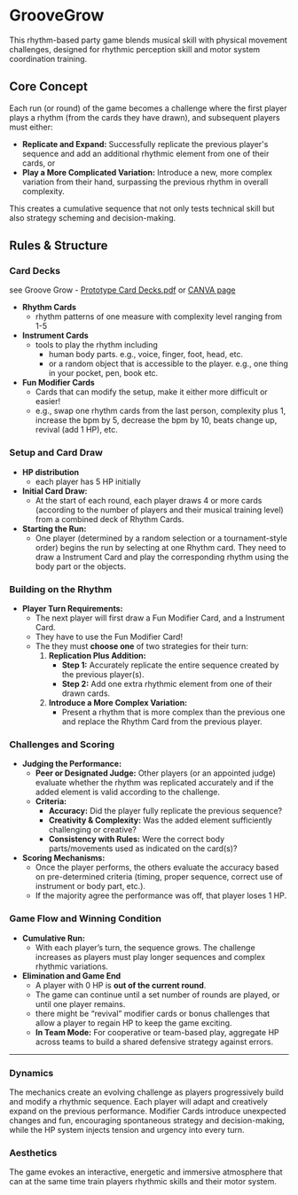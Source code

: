 # GrooveGrow
This rhythm-based party game blends musical skill with physical movement challenges, designed for rhythmic perception skill and motor system coordination training.

## **Core Concept**

Each run (or round) of the game becomes a challenge where the first player plays a rhythm (from the cards they have drawn), and subsequent players must either:

- **Replicate and Expand:** Successfully replicate the previous player's sequence and add an additional rhythmic element from one of their cards, or
- **Play a More Complicated Variation:** Introduce a new, more complex variation from their hand, surpassing the previous rhythm in overall complexity.

This creates a cumulative sequence that not only tests technical skill but also strategy scheming and decision-making.

## Rules & Structure

### **Card Decks**

see Groove Grow - [Prototype Card Decks.pdf](https://github.com/TongShan4869/GrooveGrow/blob/main/Groove%20Grow%20-%20Prototype%20Card%20Decks.pdf)
or [CANVA page](https://www.canva.com/design/DAGkEEH4FCc/skTZiOMx2P6OS9dexFTtWg/view?utm_content=DAGkEEH4FCc&utm_campaign=designshare&utm_medium=link2&utm_source=uniquelinks&utlId=h65f0b57859)

- **Rhythm Cards**
    - rhythm patterns of one measure with complexity level ranging from 1-5
- **Instrument Cards**
    - tools to play the rhythm including
        - human body parts. e.g., voice, finger, foot, head, etc.
        - or a random object that is accessible to the player. e.g., one thing in your pocket, pen, book etc.
- **Fun Modifier Cards**
    - Cards that can modify the setup, make it either more difficult or easier!
    - e.g., swap one rhythm cards from the last person, complexity plus 1, increase the bpm by 5, decrease the bpm by 10, beats change up, revival (add 1 HP), etc.

### Setup and Card Draw

- **HP distribution**
    - each player has 5 HP initially
- **Initial Card Draw:**
    - At the start of each round, each player draws 4 or more cards (according to the number of players and their musical training level) from a combined deck of Rhythm Cards.
- **Starting the Run:**
    - One player (determined by a random selection or a tournament-style order) begins the run by selecting at one Rhythm card. They need to draw a Instrument Card and play the corresponding rhythm using the body part or the objects.

### Building on the Rhythm

- **Player Turn Requirements:**
    - The next player will first draw a Fun Modifier Card, and a Instrument Card.
    - They have to use the Fun Modifier Card!
    - The they must **choose one** of two strategies for their turn:
        1. **Replication Plus Addition:**
            - **Step 1:** Accurately replicate the entire sequence created by the previous player(s).
            - **Step 2:** Add one extra rhythmic element from one of their drawn cards.
        2. **Introduce a More Complex Variation:**
            - Present a rhythm that is more complex than the previous one and replace the  Rhythm Card from the previous player.

### Challenges and Scoring

- **Judging the Performance:**
    - **Peer or Designated Judge:** Other players (or an appointed judge) evaluate whether the rhythm was replicated accurately and if the added element is valid according to the challenge.
    - **Criteria:**
        - **Accuracy:** Did the player fully replicate the previous sequence?
        - **Creativity & Complexity:** Was the added element sufficiently challenging or creative?
        - **Consistency with Rules:** Were the correct body parts/movements used as indicated on the card(s)?
- **Scoring Mechanisms:**
    - Once the player performs, the others evaluate the accuracy based on pre-determined criteria (timing, proper sequence, correct use of instrument or body part, etc.).
    - If the majority agree the performance was off, that player loses 1 HP.

### Game Flow and Winning Condition

- **Cumulative Run:**
    - With each player’s turn, the sequence grows. The challenge increases as players must play longer sequences and complex rhythmic variations.
- **Elimination and Game End**
    - A player with 0 HP is **out of the current round**.
    - The game can continue until a set number of rounds are played, or until one player remains.
    - there might be “revival” modifier cards or bonus challenges that allow a player to regain HP to keep the game exciting.
    - **In Team Mode:** For cooperative or team-based play, aggregate HP across teams to build a shared defensive strategy against errors.
 
---

### **Dynamics**

The mechanics create an evolving challenge as players progressively build and modify a rhythmic sequence. Each player will adapt and creatively expand on the previous performance. Modifier Cards introduce unexpected changes and fun, encouraging spontaneous strategy and decision-making, while the HP system injects tension and urgency into every turn.

### Aesthetics

The game evokes an interactive, energetic and immersive atmosphere that can at the same time train players rhythmic skills and their motor system.
